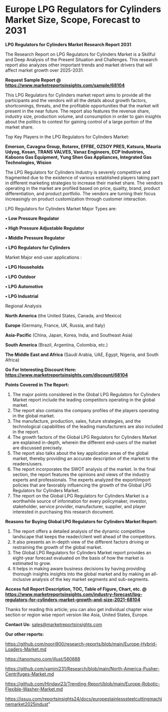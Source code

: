 # Europe LPG Regulators for Cylinders Market Size, Scope, Forecast to 2031

<strong>LPG Regulators for Cylinders Market Research Report 2031</strong>

The Research Report on LPG Regulators for Cylinders Market is a Skillful and Deep Analysis of the Present Situation and Challenges. This research report also analyzes other important trends and market drivers that will affect market growth over 2025-2031.

<strong>Request Sample Report @ <a href=https://www.marketreportsinsights.com/sample/68104>https://www.marketreportsinsights.com/sample/68104</a></strong>

This LPG Regulators for Cylinders market report aims to provide all the participants and the vendors will all the details about growth factors, shortcomings, threats, and the profitable opportunities that the market will present in the near future. The report also features the revenue share, industry size, production volume, and consumption in order to gain insights about the politics to contest for gaining control of a large portion of the market share.

Top Key Players in the LPG Regulators for Cylinders Market:

<strong>Emerson, Cavagna Group, Rotarex, EFFBE, OZSOY PRES, Katsura, Mauria Udyog, Kosan, TRANS VALVES, Vanaz Engineers, ECP Industries, Kabsons Gas Equipment, Yung Shen Gas Appliances, Integrated Gas Technologies, Wision</strong>

The LPG Regulators for Cylinders Industry is severely competitive and fragmented due to the existence of various established players taking part in different marketing strategies to increase their market share. The vendors operating in the market are profiled based on price, quality, brand, product differentiation, and product portfolio. The vendors are turning their focus increasingly on product customization through customer interaction.

LPG Regulators for Cylinders Market Major Types are:

<strong>• Low Pressure Regulator

• High Pressure Adjustable Regulator

• Middle Pressure Regulator

• LPG Regulators for Cylinders</strong>

Market Major end-user applications :

<strong>• LPG Households

• LPG Outdoor

• LPG Automotive

• LPG Industrial</strong>

Regional Analysis

</u><strong><b>North America</b></strong> (the United States, Canada, and Mexico)

<strong><b>Europe </b></strong>(Germany, France, UK, Russia, and Italy)

<strong><b>Asia-Pacific</b></strong> (China, Japan, Korea, India, and Southeast Asia)

<strong><b>South America</b></strong> (Brazil, Argentina, Colombia, etc.)

<strong><b>The Middle East and Africa</b></strong> (Saudi Arabia, UAE, Egypt, Nigeria, and South Africa)

<strong>Go For Interesting Discount Here: <a href=https://www.marketreportsinsights.com/discount/68104>https://www.marketreportsinsights.com/discount/68104</a></strong>

<strong>Points Covered in The Report:</strong>
<ol>
  <li>The major points considered in the Global LPG Regulators for Cylinders Market report include the leading competitors operating in the global market.</li>
  <li>The report also contains the company profiles of the players operating in the global market.</li>
  <li>The manufacture, production, sales, future strategies, and the technological capabilities of the leading manufacturers are also included in the report.</li>
  <li>The growth factors of the Global LPG Regulators for Cylinders Market are explained in-depth, wherein the different end-users of the market are discussed precisely.</li>
  <li>The report also talks about the key application areas of the global market, thereby providing an accurate description of the market to the readers/users.</li>
  <li>The report incorporates the SWOT analysis of the market. In the final section, the report features the opinions and views of the industry experts and professionals. The experts analyzed the export/import policies that are favorably influencing the growth of the Global LPG Regulators for Cylinders Market.</li>
  <li>The report on the Global LPG Regulators for Cylinders Market is a worthwhile source of information for every policymaker, investor, stakeholder, service provider, manufacturer, supplier, and player interested in purchasing this research document.</li>
</ol>
<strong>Reasons for Buying Global LPG Regulators for Cylinders Market Report:</strong>

<ol>
  <li>The report offers a detailed analysis of the dynamic competitive landscape that keeps the reader/client well ahead of the competitors.</li>
  <li>It also presents an in-depth view of the different factors driving or restraining the growth of the global market.</li>
  <li>The Global LPG Regulators for Cylinders Market report provides an eight-year forecast evaluated on the basis of how the market is estimated to grow.</li>
  <li>It helps in making aware business decisions by having providing thorough insights insights into the global market and by making an all-inclusive analysis of the key market segments and sub-segments.</li>
</ol>
<strong>Access full Report Description, TOC, Table of Figure, Chart, etc. @ <a href=https://www.marketreportsinsights.com/industry-forecast/lpg-regulators-for-cylinders-market-growth-and-size-2021-68104>https://www.marketreportsinsights.com/industry-forecast/lpg-regulators-for-cylinders-market-growth-and-size-2021-68104</a></strong>


Thanks for reading this article; you can also get individual chapter wise section or region wise report version like Asia, United States, Europe.

<strong>Contact Us:</strong>
sales@marketreportsinsights.com

<strong>Our other reports:</strong>

<a href=https://github.com/noori900/research-reports/blob/main/Europe-Hybrid-Loaders-Market.md>https://github.com/noori900/research-reports/blob/main/Europe-Hybrid-Loaders-Market.md</a>

<a href=https://tanomuno.com/illust/560688>https://tanomuno.com/illust/560688</a>

<a href=https://github.com/yamini231/Research/blob/main/North-America-Pusher-Centrifuges-Market.md>https://github.com/yamini231/Research/blob/main/North-America-Pusher-Centrifuges-Market.md</a>

<a href=https://github.com/Hindavi23/Trending-Report/blob/main/Europe-Robotic-Flexible-Washer-Market.md>https://github.com/Hindavi23/Trending-Report/blob/main/Europe-Robotic-Flexible-Washer-Market.md</a>

<a href=https://issuu.com/reportsinsights24/docs/europestainlesssteelcuttingmachinemarket2025indust>https://issuu.com/reportsinsights24/docs/europestainlesssteelcuttingmachinemarket2025indust</a>"
